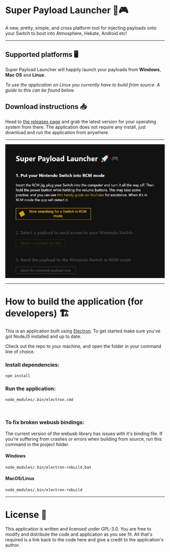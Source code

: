 # Super Payload Launcher 🚀🎮
A new, pretty, simple, and cross platform tool for injecting payloads onto your Switch to boot into Atmosphere, Hekate, Android etc!

---

## Supported platforms 🖥️
Super Payload Launcher will happily launch your payloads from **Windows**, **Mac OS** and **Linux**.

*To use the application on Linux you currently have to build from source. A guide to this can be found below.*

## Download instructions 📥
Head to [the releases page](https://github.com/versionxcontrol/super-payload-launcher/releases) and grab the latest version for your operating system from there. The application does not require any install, just download and run the application from anywhere.

---

![Super Payload Launcher teaser image](.github/img/spl.jpg)

---

# How to build the application (for developers) 🏗️
This is an application built using [Electron](https://www.electronjs.org/). To get started make sure you've got NodeJS installed and up to date.

Check out the repo to your machine, and open the folder in your command line of choice.

### Install dependencies:
```
npm install
```
### Run the application:
```
node_modules/.bin/electron.cmd
```

<br />

### To fix broken webusb bindings:
The current version of the webusb library has issues with it's binding file. If you're suffering from crashes or errors when building from source, run this command in the project folder.
#### Windows
```
node_modules/.bin/electron-rebuild.bat
```
#### MacOS/Linux
```
node_modules/.bin/electron-rebuild
```

---

# License 📄

This application is written and licensed under GPL-3.0. You are free to modify and distribute the code and application as you see fit. All that's required is a link back to the code here and give a credit to the application's author.
